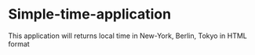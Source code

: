 # Simple-time-application
This application will returns local time in New-York, Berlin, Tokyo in HTML format
